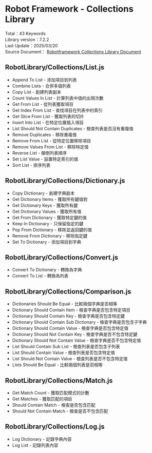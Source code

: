 # Robot Framework - Collections Library 
Total：43 Keywords  
Library version：7.2.2  
Last Update：2025/03/20      
Source Document：
[Robotframework Collections Library Document](https://robotframework.org/robotframework/latest/libraries/Collections.html)

## RobotLibrary/Collections/List.js
- Append To List - 添加項目到列表
- Combine Lists - 合併多個列表
- Copy List - 創建列表副本
- Count Values In List - 計算列表中值的出現次數
- Get From List - 從列表獲取項目
- Get Index From List - 查找項目在列表中的索引
- Get Slice From List - 獲取列表的切片
- Insert Into List - 在特定位置插入項目
- List Should Not Contain Duplicates - 檢查列表是否沒有重複值
- Remove Duplicates - 移除重複值
- Remove From List - 從特定位置移除項目
- Remove Values From List - 移除特定值
- Reverse List - 顛倒列表順序
- Set List Value - 設置特定索引的值
- Sort List - 排序列表

## RobotLibrary/Collections/Dictionary.js
- Copy Dictionary - 創建字典副本
- Get Dictionary Items - 獲取所有鍵值對
- Get Dictionary Keys - 獲取所有鍵
- Get Dictionary Values - 獲取所有值
- Get From Dictionary - 獲取特定鍵的值
- Keep In Dictionary - 只保留指定的鍵
- Pop From Dictionary - 移除並返回鍵的值
- Remove From Dictionary - 移除指定鍵
- Set To Dictionary - 添加項目到字典

## RobotLibrary/Collections/Convert.js
- Convert To Dictionary - 轉換為字典
- Convert To List - 轉換為列表

## RobotLibrary/Collections/Comparison.js
- Dictionaries Should Be Equal - 比較兩個字典是否相等
- Dictionary Should Contain Item - 檢查字典是否包含特定項目
- Dictionary Should Contain Key - 檢查字典是否包含特定鍵
- Dictionary Should Contain Sub Dictionary - 檢查字典是否包含子字典
- Dictionary Should Contain Value - 檢查字典是否包含特定值
- Dictionary Should Not Contain Key - 檢查字典是否不包含特定鍵
- Dictionary Should Not Contain Value - 檢查字典是否不包含特定值
- List Should Contain Sub List - 檢查列表是否包含子列表
- List Should Contain Value - 檢查列表是否包含特定值
- List Should Not Contain Value - 檢查列表是否不包含特定值
- Lists Should Be Equal - 比較兩個列表是否相等

## RobotLibrary/Collections/Match.js
- Get Match Count - 獲取匹配模式的計數
- Get Matches - 獲取匹配的項目
- Should Contain Match - 檢查是否包含匹配
- Should Not Contain Match - 檢查是否不包含匹配

## RobotLibrary/Collections/Log.js
- Log Dictionary - 記錄字典內容
- Log List - 記錄列表內容